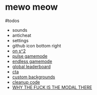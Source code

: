 # mewo meow


#todos
- sounds
- anticheat
- settings
- github icon bottom right
- <a href> on s^2
- pulse gamemode
- endless gamemode
- global leaderboard
- cta
- custom backgrounds
- cleanup code
- WHY THE FUCK IS THE MODAL THERE
